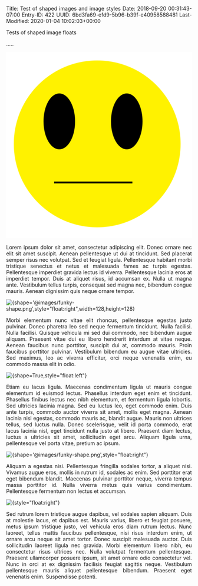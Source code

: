 Title: Test of shaped images and image styles
Date: 2018-09-20 00:31:43-07:00
Entry-ID: 422
UUID: 6bd3fa69-efd9-5b96-b39f-e40958588481
Last-Modified: 2020-01-04 10:02:03+00:00

Tests of shaped image floats

.....

<style>
    p { text-align: justify; }
</style>

![{shape=True,style="float:left",width=200,height=200}](notsmiley.png)

Lorem ipsum dolor sit amet, consectetur adipiscing elit. Donec ornare nec elit sit amet suscipit. Aenean pellentesque ut dui at tincidunt. Sed placerat semper risus nec volutpat. Sed et feugiat ligula. Pellentesque habitant morbi tristique senectus et netus et malesuada fames ac turpis egestas. Pellentesque imperdiet gravida lectus id viverra. Pellentesque lacinia eros at imperdiet tempor. Duis at aliquet risus, id accumsan ex. Nulla ut magna ante. Vestibulum tellus turpis, consequat sed magna nec, bibendum congue mauris. Aenean dignissim quis neque ornare tempor.

![{shape='@images/funky-shape.png',style="float:right",width=128,height=128}](//publ.beesbuzz.biz/static/images/funky-shape.png)

Morbi elementum nunc vitae elit rhoncus, pellentesque egestas justo pulvinar. Donec pharetra leo sed neque fermentum tincidunt. Nulla facilisi. Nulla facilisi. Quisque vehicula mi sed dui commodo, nec bibendum augue aliquam. Praesent vitae dui eu libero hendrerit interdum at vitae neque. Aenean faucibus nunc porttitor, suscipit dui at, commodo mauris. Proin faucibus porttitor pulvinar. Vestibulum bibendum eu augue vitae ultricies. Sed maximus, leo ac viverra efficitur, orci neque venenatis enim, eu commodo massa elit in odio.

![{shape=True,style="float:left"}](@images/funky-shape.png)

Etiam eu lacus ligula. Maecenas condimentum ligula ut mauris congue elementum id euismod lectus. Phasellus interdum eget enim et tincidunt. Phasellus finibus lectus nec nibh elementum, et fermentum ligula lobortis. Sed ultricies lacinia magna. Sed eu luctus leo, eget commodo enim. Duis ante turpis, commodo auctor viverra sit amet, mollis eget magna. Aenean lacinia nisl egestas, commodo mauris ac, blandit augue. Mauris non ultrices tellus, sed luctus nulla. Donec scelerisque, velit id porta commodo, erat lacus lacinia nisl, eget tincidunt nulla justo at libero. Praesent diam lectus, luctus a ultricies sit amet, sollicitudin eget arcu. Aliquam ligula urna, pellentesque vel porta vitae, pretium ac ipsum.

![{shape='@images/funky-shape.png',style="float:right"}](notsmiley.png{height=250})

Aliquam a egestas nisi. Pellentesque fringilla sodales tortor, a aliquet nisi. Vivamus augue eros, mollis in rutrum id, sodales ac enim. Sed porttitor erat eget bibendum blandit. Maecenas pulvinar porttitor neque, viverra tempus massa porttitor id. Nulla viverra metus quis varius condimentum. Pellentesque fermentum non lectus et accumsan.

![{style="float:right"}](notsmiley.png{height=250,format='jpg',background='#cccccc',shape=True})

Sed rutrum lorem tristique augue dapibus, vel sodales sapien aliquam. Duis at molestie lacus, et dapibus est. Mauris varius, libero et feugiat posuere, metus ipsum tristique justo, vel vehicula eros diam rutrum lectus. Nunc laoreet, tellus mattis faucibus pellentesque, nisi risus interdum enim, ut ornare arcu neque sit amet tortor. Donec suscipit malesuada auctor. Duis sollicitudin laoreet ligula nec gravida. Morbi elementum libero nibh, eu consectetur risus ultrices nec. Nulla volutpat fermentum pellentesque. Praesent ullamcorper posuere ipsum, sit amet ornare odio consectetur vel. Nunc in orci at ex dignissim facilisis feugiat sagittis neque. Vestibulum pellentesque mauris aliquet pellentesque bibendum. Praesent eget venenatis enim. Suspendisse potenti.

